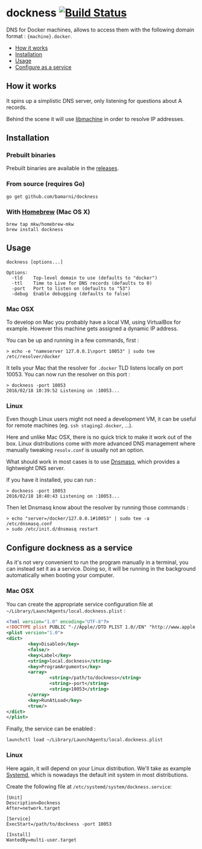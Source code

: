# dockness [![Build Status](https://travis-ci.org/bamarni/dockness.svg?branch=master)](https://travis-ci.org/bamarni/dockness)

DNS for Docker machines, allows to access them with the following domain format : `{machine}.docker`.

- [How it works](#how-it-works)
- [Installation](#installation)
- [Usage](#usage)
- [Configure as a service](#configure-dockness-as-a-service)

## How it works

It spins up a simplistic DNS server, only listening for questions about A records.

Behind the scene it will use [libmachine](https://github.com/docker/machine) in order to resolve IP addresses.

## Installation

### Prebuilt binaries

Prebuilt binaries are available in the [releases](https://github.com/bamarni/dockness/releases).

### From source (requires Go)

    go get github.com/bamarni/dockness

### With [Homebrew](http://brew.sh/) (Mac OS X)

    brew tap mkw/homebrew-mkw
    brew install dockness

## Usage

    dockness [options...]

    Options:
      -tld    Top-level domain to use (defaults to "docker")
      -ttl    Time to Live for DNS records (defaults to 0)
      -port   Port to listen on (defaults to "53")
      -debug  Enable debugging (defaults to false)

### Mac OSX

To develop on Mac you probably have a local VM, using VirtualBox for example.
However this machine gets assigned a dynamic IP address.

You can be up and running in a few commands, first :

    > echo -e "nameserver 127.0.0.1\nport 10053" | sudo tee /etc/resolver/docker

It tells your Mac that the resolver for `.docker` TLD listens locally on port 10053. You can now run the resolver on this port :

    > dockness -port 10053
    2016/02/18 10:39:52 Listening on :10053...

### Linux

Even though Linux users might not need a development VM, it can be useful for remote machines
(eg. `ssh staging2.docker`, ...).

Here and unlike Mac OSX, there is no quick trick to make it work out of the box. Linux distributions come
with more advanced DNS management where manually tweaking `resolv.conf` is usually not an option.

What should work in most cases is to use [Dnsmasq](http://www.thekelleys.org.uk/dnsmasq/doc.html),
which provides a lightweight DNS server.

If you have it installed, you can run :

    > dockness -port 10053
    2016/02/18 10:40:43 Listening on :10053...

Then let Dnsmasq know about the resolver by running those commands :

    > echo "server=/docker/127.0.0.1#10053" | sudo tee -a /etc/dnsmasq.conf
    > sudo /etc/init.d/dnsmasq restart

## Configure dockness as a service

As it's not very convenient to run the program manually in a terminal, you can instead set it as a service.
Doing so, it will be running in the background automatically when booting your computer.

### Mac OSX

You can create the appropriate service configuration file at `~/Library/LaunchAgents/local.dockness.plist` :

``` xml
<?xml version="1.0" encoding="UTF-8"?>
<!DOCTYPE plist PUBLIC "-//Apple//DTD PLIST 1.0//EN" "http://www.apple.com/DTDs/PropertyList-1.0.dtd">
<plist version="1.0">
<dict>
        <key>Disabled</key>
        <false/>
        <key>Label</key>
        <string>local.dockness</string>
        <key>ProgramArguments</key>
        <array>
                <string>/path/to/dockness</string>
                <string>-port</string>
                <string>10053</string>
        </array>
        <key>RunAtLoad</key>
        <true/>
</dict>
</plist>
```

Finally, the service can be enabled :

    launchctl load ~/Library/LaunchAgents/local.dockness.plist

### Linux

Here again, it will depend on your Linux distribution.
We'll take as example [Systemd](https://freedesktop.org/wiki/Software/systemd/),
which is nowadays the default init system in most distributions.

Create the following file at `/etc/systemd/system/dockness.service`:

    [Unit]
    Description=Dockness
    After=network.target

    [Service]
    ExecStart=/path/to/dockness -port 10053

    [Install]
    WantedBy=multi-user.target

